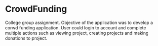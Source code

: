 # CrowdFunding

College group assignment. Objective of the application was to develop a corwd funding application. User could login to account and complete multiple actions such as viewing project, creating projects and making donations to project.
